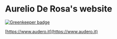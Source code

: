 # Aurelio De Rosa's website

[![Greenkeeper badge](https://badges.greenkeeper.io/AurelioDeRosa/audero.svg)](https://greenkeeper.io/)

[https://www.audero.it](https://www.audero.it)